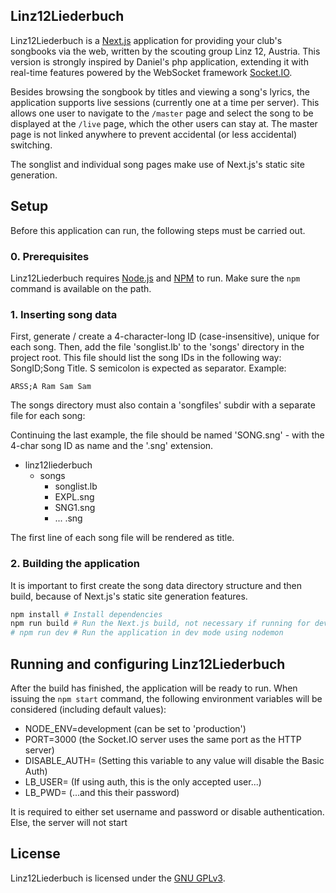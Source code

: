 ## Linz12Liederbuch

Linz12Liederbuch is a [Next.js](https://nextjs.org/) application for providing your club's songbooks via the web, written by the scouting group Linz 12, Austria. This version is strongly inspired by Daniel's php application, extending it with real-time features powered by the WebSocket framework [Socket.IO](https://socket.io).

Besides browsing the songbook by titles and viewing a song's lyrics, the application supports live sessions (currently one at a time per server). This allows one user to navigate to the `/master` page and select the song to be displayed at the `/live` page, which the other users can stay at. The master page is not linked anywhere to prevent accidental (or less accidental) switching.

The songlist and individual song pages make use of Next.js's static site generation.

## Setup

Before this application can run, the following steps must be carried out.

### 0. Prerequisites

Linz12Liederbuch requires [Node.js](https://nodejs.org) and [NPM](https://npmjs.com) to run. Make sure the `npm` command is available on the path.

### 1. Inserting song data

First, generate / create a 4-character-long ID (case-insensitive), unique for each song. Then, add the file 'songlist.lb' to the 'songs' directory in the project root. This file should list the song IDs in the following way:  
SongID;Song Title. S semicolon is expected as separator. Example:

```csv
ARSS;A Ram Sam Sam
```

The songs directory must also contain a 'songfiles' subdir with a separate file for each song:

Continuing the last example, the file should be named 'SONG.sng' - with the 4-char song ID as name and the '.sng' extension.

- linz12liederbuch
  - songs
    - songlist.lb
    - EXPL.sng
    - SNG1.sng
    - ... .sng

The first line of each song file will be rendered as title.

### 2. Building the application

It is important to first create the song data directory structure and then build, because of Next.js's static site generation features.

```bash
npm install # Install dependencies
npm run build # Run the Next.js build, not necessary if running for dev mode
# npm run dev # Run the application in dev mode using nodemon
```

## Running and configuring Linz12Liederbuch

After the build has finished, the application will be ready to run. When issuing the `npm start` command, the following environment variables will be considered (including default values):

- NODE_ENV=development (can be set to 'production')
- PORT=3000 (the Socket.IO server uses the same port as the HTTP server)
- DISABLE_AUTH= (Setting this variable to any value will disable the Basic Auth)
- LB_USER= (If using auth, this is the only accepted user...)
- LB_PWD= (...and this their password)

It is required to either set username and password or disable authentication. Else, the server will not start

## License

Linz12Liederbuch is licensed under the [GNU GPLv3](COPYING).
